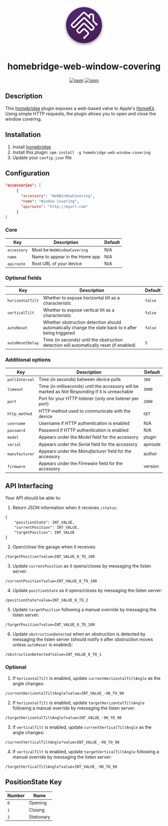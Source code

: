 <p align="center">
  <a href="https://github.com/homebridge/homebridge"><img src="https://raw.githubusercontent.com/homebridge/branding/master/logos/homebridge-color-round-stylized.png" height="140"></a>
</p>

<span align="center">

# homebridge-web-window-covering

[![npm](https://img.shields.io/npm/v/homebridge-web-window-covering.svg)](https://www.npmjs.com/package/homebridge-web-window-covering) [![npm](https://img.shields.io/npm/dt/homebridge-web-window-covering.svg)](https://www.npmjs.com/package/homebridge-web-window-covering)

</span>

## Description

This [homebridge](https://github.com/homebridge/homebridge) plugin exposes a web-based valve to Apple's [HomeKit](http://www.apple.com/ios/home/). Using simple HTTP requests, the plugin allows you to open and close the window covering.

## Installation

1. Install [homebridge](https://github.com/homebridge/homebridge#installation)
2. Install this plugin: `npm install -g homebridge-web-window-covering`
3. Update your `config.json` file

## Configuration

```json
"accessories": [
     {
       "accessory": "WebWindowCovering",
       "name": "Window Covering",
       "apiroute": "http://myurl.com"
     }
]
```

### Core
| Key | Description | Default |
| --- | --- | --- |
| `accessory` | Must be `WebWindowCovering` | N/A |
| `name` | Name to appear in the Home app | N/A |
| `apiroute` | Root URL of your device | N/A |

### Optional fields
| Key | Description | Default |
| --- | --- | --- |
| `horizontalTilt` | Whether to expose horizontal tilt as a characteristic | `false` |
| `verticalTilt` | Whether to expose vertical tilt as a characteristic | `false` |
| `autoReset` | Whether obstruction detection should automatically change the state back to `0` after being triggered | `false` |
| `autoResetDelay` | Time (in seconds) until the obstruction detection will automatically reset (if enabled) | `5` |

### Additional options
| Key | Description | Default |
| --- | --- | --- |
| `pollInterval` | Time (in seconds) between device polls | `300` |
| `timeout` | Time (in milliseconds) until the accessory will be marked as _Not Responding_ if it is unreachable | `3000` |
| `port` | Port for your HTTP listener (only one listener per port) | `2000` |
| `http_method` | HTTP method used to communicate with the device | `GET` |
| `username` | Username if HTTP authentication is enabled | N/A |
| `password` | Password if HTTP authentication is enabled | N/A |
| `model` | Appears under the _Model_ field for the accessory | plugin |
| `serial` | Appears under the _Serial_ field for the accessory | apiroute |
| `manufacturer` | Appears under the _Manufacturer_ field for the accessory | author |
| `firmware` | Appears under the _Firmware_ field for the accessory | version |

## API Interfacing

Your API should be able to:

1. Return JSON information when it receives `/status`:
```
{
    "positionState": INT_VALUE,
    "currentPosition": INT_VALUE,
    "targetPosition": INT_VALUE
}
```

2. Open/close the garage when it receives:
```
/targetPosition?value=INT_VALUE_0_TO_100
```

3. Update `currentPosition` as it opens/closes by messaging the listen server:
```
/currentPosition?value=INT_VALUE_0_TO_100
```

4. Update `positionState` as it opens/closes by messaging the listen server:
```
/positionState?value=INT_VALUE_0_TO_2
```

5. Update `targetPosition` following a manual override by messaging the listen server:
```
/targetPosition?value=INT_VALUE_0_TO_100
```

6. Update `obstructionDetected` when an obstruction is detected by messaging the listen server (should notify `0` after obstruction moves unless `autoReset` is enabled):
```
/obstructionDetected?value=INT_VALUE_0_TO_1
```

### Optional

1. If `horizontalTilt` is enabled, update `currentHorizontalTiltAngle` as the angle changes:
```
/currentHorizontalTiltAngle?value=INT_VALUE_-90_TO_90
```

2. If `horizontalTilt` is enabled, update `targetHorizontalTiltAngle` following a manual override by messaging the listen server:
```
/targetHorizontalTiltAngle?value=INT_VALUE_-90_TO_90
```

3. If `verticalTilt` is enabled, update `currentVerticalTiltAngle` as the angle changes:
```
/currentVerticalTiltAngle?value=INT_VALUE_-90_TO_90
```

4. If `verticalTilt` is enabled, update `targetVerticalTiltAngle` following a manual override by messaging the listen server:
```
/targetVerticalTiltAngle?value=INT_VALUE_-90_TO_90
```

## PositionState Key

| Number | Name |
| --- | --- |
| `0` | Opening |
| `1` | Closing |
| `2` | Stationary |

